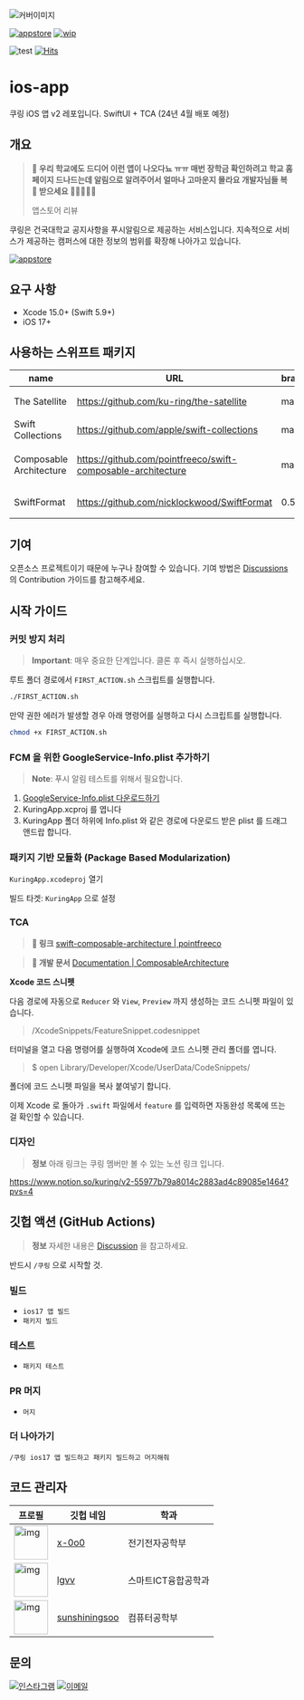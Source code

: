 ![커버이미지](https://github.com/ku-ring/ios-app/assets/53814741/73aae511-c6eb-4160-b666-2fafc7514c8b)

[![appstore](https://img.shields.io/badge/쿠링-다운로드-000000.svg?style=for-the-badge)](https://apps.apple.com/kr/app/id1609873520) [![wip](https://img.shields.io/badge/멤버모집중-지원하기-F6C954.svg?style=for-the-badge)](https://docs.google.com/forms/d/e/1FAIpQLSeyTfJUPZhCHY7lpVn9vNllcK-2JbZl3lY7xUNuCQOYYsRfEQ/viewform)

![test](https://github.com/ku-ring/ios-app/actions/workflows/BUILD_PACKAGE.yml/badge.svg)
[![Hits](https://hits.seeyoufarm.com/api/count/incr/badge.svg?url=https://github.com/ku-ring/ios-app&count_bg=%23000000&title_bg=%23555555&icon=swift.svg&icon_color=%23FFFFFF&title=%EC%A1%B0%ED%9A%8C%EC%88%98&edge_flat=true)](https://hits.seeyoufarm.com)

# ios-app

쿠링 iOS 앱 v2 레포입니다. SwiftUI + TCA (24년 4월 배포 예정)

## 개요

> **💬 우리 학교에도 드디어 이런 앱이 나오다뇨 ㅠㅠ 매번 장학금 확인하려고 학교 홈페이지 드나드는데 알림으로 알려주어서 얼마나 고마운지 몰라요 개발자님들 복 🧧 받으세요 🙇‍♀️🙇‍♂️🙇**
> 
> 앱스토어 리뷰

쿠링은 건국대학교 공지사항을 푸시알림으로 제공하는 서비스입니다. 지속적으로 서비스가 제공하는 캠퍼스에 대한 정보의 범위를 확장해 나아가고 있습니다.

[![appstore](https://img.shields.io/badge/쿠링-다운로드-000000.svg?style=for-the-badge)](https://apps.apple.com/kr/app/id1609873520)

## 요구 사항

- Xcode 15.0+ (Swift 5.9+)
- iOS 17+

## 사용하는 스위프트 패키지

| name | URL | branch | description |
| ---- | ---- | ------ | ----- |
| The Satellite | https://github.com/ku-ring/the-satellite | main | iOS API 통신모듈  |
| Swift Collections | https://github.com/apple/swift-collections | main | OrderedSet |  
| Composable Architecture | https://github.com/pointfreeco/swift-composable-architecture | main | TCA 구조를 위한 스위프트 패키지 |
| SwiftFormat | https://github.com/nicklockwood/SwiftFormat | 0.50.4 | 코드 스타일 관리 |

## 기여

오픈소스 프로젝트이기 때문에 누구나 참여할 수 있습니다. 기여 방법은 [Discussions](https://github.com/ku-ring/app-ios-v2/discussions/2) 의 Contribution 가이드를 참고해주세요.

## 시작 가이드

### 커밋 방지 처리

> **Important**: 매우 중요한 단계입니다. 클론 후 즉시 실행하십시오.

루트 폴더 경로에서 `FIRST_ACTION.sh` 스크립트를 실행합니다.
```bash
./FIRST_ACTION.sh
```
만약 권한 에러가 발생할 경우 아래 명령어를 실행하고 다시 스크립트를 실행합니다.
```bash
chmod +x FIRST_ACTION.sh
```

### FCM 을 위한 GoogleService-Info.plist 추가하기

> **Note**: 푸시 알림 테스트를 위해서 필요합니다.

1. [GoogleService-Info.plist 다운로드하기](https://github.com/ku-ring/ios-certificates/blob/main/GoogleService-Info.plist)
2. KuringApp.xcproj 를 엽니다
3. KuringApp 폴더 하위에 Info.plist 와 같은 경로에 다운로드 받은 plist 를 드래그앤드랍 합니다.

### 패키지 기반 모듈화 (Package Based Modularization)

`KuringApp.xcodeproj` 열기

빌드 타겟: `KuringApp` 으로 설정

### TCA

> **🔗 링크** [swift-composable-architecture | pointfreeco](https://github.com/pointfreeco/swift-composable-architecture)

> **📄 개발 문서** [Documentation | ComposableArchitecture](https://pointfreeco.github.io/swift-composable-architecture/main/documentation/composablearchitecture/)

**Xcode 코드 스니펫**

다음 경로에 자동으로 `Reducer` 와 `View`, `Preview` 까지 생성하는 코드 스니펫 파일이 있습니다.
> /XcodeSnippets/FeatureSnippet.codesnippet

터미널을 열고 다음 명령어를 실행하여 Xcode에 코드 스니펫 관리 폴더를 엽니다.
> $ open Library/Developer/Xcode/UserData/CodeSnippets/

폴더에 코드 스니펫 파일을 복사 붙여넣기 합니다.

이제 Xcode 로 돌아가 `.swift` 파일에서 `feature` 를 입력하면 자동완성 목록에 뜨는 걸 확인할 수 있습니다.

### 디자인

> **정보** 아래 링크는 쿠링 멤버만 볼 수 있는 노션 링크 입니다.

https://www.notion.so/kuring/v2-55977b79a8014c2883ad4c89085e1464?pvs=4

## 깃헙 액션 (GitHub Actions)

> **정보** 자세한 내용은 [Discussion](https://github.com/ku-ring/ios-app/discussions/56) 을 참고하세요.

반드시 `/쿠링` 으로 시작할 것.

### 빌드
- `ios17 앱 빌드`
- `패키지 빌드`

### 테스트
- `패키지 테스트`

### PR 머지
- `머지`

### 더 나아가기
```
/쿠링 ios17 앱 빌드하고 패키지 빌드하고 머지해줘
```

## 코드 관리자

| 프로필 | 깃헙 네임 | 학과 |
| --- | --- | --- |
| <img src="https://github.com/x-0o0.png" alt="img" width="60"/> | [x-0o0](https://github.com/x-0o0) | 전기전자공학부 |
| <img src="https://github.com/lgvv.png" alt="img" width="60"/> | [lgvv](https://github.com/lgvv) | 스마트ICT융합공학과 |
| <img src="https://github.com/sunshiningsoo.png" alt="img" width="60"/> | [sunshiningsoo](https://github.com/sunshiningsoo) | 컴퓨터공학부 |

## 문의

[![인스타그램](https://img.shields.io/badge/@kuring.konkuk-e4405f?style=for-the-badge&logo=instagram&logoColor=white)](https://bit.ly/3JyMWMi)
[![이메일](https://img.shields.io/badge/kuring.korea@gmail.com-168de2?style=for-the-badge&logo=gmail&logoColor=white)](mailto:kuring.korea@gmail.com)
